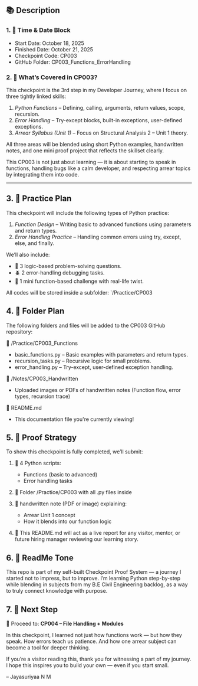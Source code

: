 ## 📚 Description

### 1. 📅 Time & Date Block

- Start Date: October 18, 2025 
- Finished Date: October 21, 2025
- Checkpoint Code: CP003
- GitHub Folder: CP003_Functions_ErrorHandling 

### 2. 📝 What’s Covered in CP003?

This checkpoint is the 3rd step in my Developer Journey, where I focus on three tightly linked skills:

1. *Python Functions* – Defining, calling, arguments, return values, scope, recursion.
2. *Error Handling* – Try-except blocks, built-in exceptions, user-defined exceptions.
3. *Arrear Syllabus (Unit 1)* – Focus on Structural Analysis 2 – Unit 1 theory.

All three areas will be blended using short Python examples, handwritten notes, and one mini proof project that reflects the skillset clearly.

This CP003 is not just about learning — it is about starting to speak in functions, handling bugs like a calm developer, and respecting arrear topics by integrating them into code.

---

## 3. 🧪 Practice Plan

This checkpoint will include the following types of Python practice:

1. *Function Design* – Writing basic to advanced functions using parameters and return types.
2. *Error Handling Practice* – Handling common errors using try, except, else, and finally.

We’ll also include:
- 🧠 3 logic-based problem-solving questions.
- 🪲 2 error-handling debugging tasks.
- 🎯 1 mini function-based challenge with real-life twist.

All codes will be stored inside a subfolder: `/Practice/CP003

## 4. 📂 Folder Plan

The following folders and files will be added to the CP003 GitHub repository:

📁 /Practice/CP003_Functions
- basic_functions.py – Basic examples with parameters and return types.
- recursion_tasks.py – Recursive logic for small problems.
- error_handling.py – Try-except, user-defined exception handling.

📁 /Notes/CP003_Handwritten
- Uploaded images or PDFs of handwritten notes (Function flow, error types, recursion trace)


📄 README.md
- This documentation file you're currently viewing!

## 5. 🧭 Proof Strategy

To show this checkpoint is fully completed, we’ll submit:

1. 🧪 4 Python scripts:
   - Functions (basic to advanced)
   - Error handling tasks
   
2. 📂 Folder /Practice/CP003 with all .py files inside

3. 📝 handwritten note (PDF or image) explaining:
   - Arrear Unit 1 concept
   - How it blends into our function logic

4. 📜 This README.md will act as a live report for any visitor, mentor, or future hiring manager reviewing our learning story.

## 6. 💬 ReadMe Tone

This repo is part of my self-built Checkpoint Proof System — a journey I started not to impress, but to improve. I’m learning Python step-by-step while blending in subjects from my B.E Civil Engineering backlog, as a way to truly connect knowledge with purpose.

## 7. 🧭 Next Step
🚀 Proceed to: **CP004 – File Handling + Modules** 

In this checkpoint, I learned not just how functions work — but how they speak. How errors teach us patience. And how one arrear subject can become a tool for deeper thinking.

If you’re a visitor reading this, thank you for witnessing a part of my journey. I hope this inspires you to build your own — even if you start small.

– Jayasuriyaa N M
